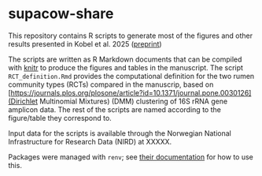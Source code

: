 # supacow-share

This repository contains R scripts to generate most of the figures and other results presented in Kobel et al. 2025 ([preprint](https://doi.org/10.1101/2024.12.05.626740))

The scripts are written as R Markdown documents that can be compiled with [knitr](https://yihui.org/knitr/) to produce the figures and tables in the manuscript. The script `RCT_definition.Rmd` provides the computational definition for the two rumen community types (RCTs) compared in the manuscrip, based on [https://journals.plos.org/plosone/article?id=10.1371/journal.pone.0030126](Dirichlet Multinomial Mixtures) (DMM) clustering of 16S rRNA gene amplicon data. The rest of the scripts are named according to the figure/table they correspond to.

Input data for the scripts is available through the Norwegian National Infrastructure for Research Data (NIRD) at XXXXX.

Packages were managed with `renv`; see [their documentation](https://rstudio.github.io/renv/articles/renv.html) for how to use this.
